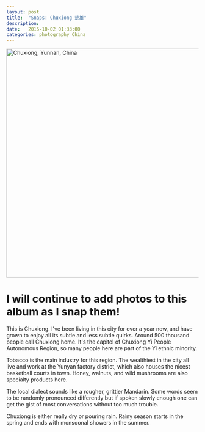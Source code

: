 ```yaml
---
layout: post
title:  "Snaps: Chuxiong 楚雄"
description:
date:   2015-10-02 01:33:00
categories: photography China
---
```


<a data-flickr-embed="true"  href="https://www.flickr.com/photos/136459740@N03/albums/72157658953713439" title="Chuxiong, Yunnan, China"><img src="https://farm1.staticflickr.com/669/21787478532_67579b2d7c_c.jpg" width="800" height="600" alt="Chuxiong, Yunnan, China"></a><script async src="//embedr.flickr.com/assets/client-code.js" charset="utf-8"></script>

# I will continue to add photos to this album as I snap them!

This is Chuxiong. I've been living in this city for over a year now, and have grown to enjoy all its subtle and less subtle quirks. Around 500 thousand people call Chuxiong home. It's the capitol of Chuxiong Yi People Autonomous Region, so many people here are part of the Yi ethnic minority.

Tobacco is the main industry for this region. The wealthiest in the city all live and work at the Yunyan factory district, which also houses the nicest basketball courts in town. Honey, walnuts, and wild mushrooms are also specialty products here.

The local dialect sounds like a rougher, grittier Mandarin. Some words seem to be randomly pronounced differently but if spoken slowly enough one can get the gist of most conversations without too much trouble.

Chuxiong is either really dry or pouring rain. Rainy season starts in the spring and ends with monsoonal showers in the summer.

